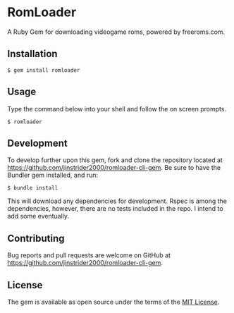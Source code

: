 # RomLoader

A Ruby Gem for downloading videogame roms, powered by freeroms.com.

## Installation

    $ gem install romloader

## Usage

Type the command below into your shell and follow the on screen prompts.

    $ romloader

## Development

To develop further upon this gem, fork and clone the repository located at https://github.com/jinstrider2000/romloader-cli-gem.
Be sure to have the Bundler gem installed, and run:

    $ bundle install

This will download any dependencies for development. Rspec is among the dependencies, however, there are no tests included in the repo. I intend to add some eventually.

## Contributing

Bug reports and pull requests are welcome on GitHub at https://github.com/jinstrider2000/romloader-cli-gem.


## License

The gem is available as open source under the terms of the [MIT License](http://opensource.org/licenses/MIT).
